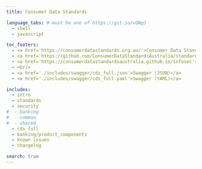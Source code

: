 ```yaml
---
title: Consumer Data Standards

language_tabs: # must be one of https://git.io/vQNgJ
  - shell
  - javascript

toc_footers:
  - <a href='https://consumerdatastandards.org.au/'>Consumer Data Standards Home</a>
  - <a href='https://github.com/ConsumerDataStandardsAustralia/standards'>CDR Standards on GitHub</a>
  - <a href='https://consumerdatastandardsaustralia.github.io/infosec'>CDR InfoSec Profile</a>
  - <br/>
  - <a href='./includes/swagger/cds_full.json'>Swagger (JSON)</a>
  - <a href='./includes/swagger/cds_full.yaml'>Swagger (YAML)</a>

includes:
  - intro
  - standards
  - security
#  - banking
#  - common
#  - shared
  - cds_full
  - banking/product_components
  - known-issues
  - changelog

search: true
---
```



<!---
TODO
Swagger
- Fix up baseline
- Tool chain
- Incorporate George feedback
- Incorporate changes from feedback
Payloads
- Add versions
- Add PAF Address schema
--->
